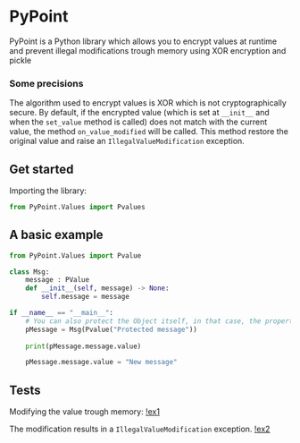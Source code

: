 # PyPoint
PyPoint is a Python library which allows you to encrypt values at runtime and prevent illegal modifications trough memory using XOR encryption and pickle


### Some precisions

The algorithm used to encrypt values is XOR which is not cryptographically secure.
By default, if the encrypted value (which is set at ``__init__`` and when the ``set_value`` method is called) does not match with the current value, the method ``on_value_modified`` will be called. This method restore the original value and raise an ``IllegalValueModification`` exception.

## Get started

Importing the library:

```py
from PyPoint.Values import Pvalues
```

## A basic example

```py
from PyPoint.Values import Pvalue

class Msg:
    message : PValue
    def __init__(self, message) -> None:
        self.message = message

if __name__ == "__main__":
    # You can also protect the Object itself, in that case, the properties of this object won't be protected.
    pMessage = Msg(Pvalue("Protected message"))
    
    print(pMessage.message.value)

    pMessage.message.value = "New message"


```

## Tests

Modifying the value trough memory:
[!ex1](https://prnt.sc/yOFMzcdhPdMW)


The modification results in a ``IllegalValueModification`` exception.
[!ex2](https://prnt.sc/NlkMZogV0NJ8)


